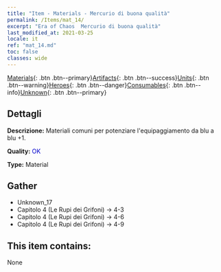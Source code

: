 ```yaml
---
title: "Item - Materials - Mercurio di buona qualità"
permalink: /Items/mat_14/
excerpt: "Era of Chaos  Mercurio di buona qualità"
last_modified_at: 2021-03-25
locale: it
ref: "mat_14.md"
toc: false
classes: wide
---
```

 [Materials](/it/Items/){: .btn .btn--primary}[Artifacts](/it/Items/Artifacts/){: .btn .btn--success}[Units](/it/Items/Units/){: .btn .btn--warning}[Heroes](/it/Items/Heroes/){: .btn .btn--danger}[Consumables](/it/Items/Consumables/){: .btn .btn--info}[Unknown](/it/Items/Unknown/){: .btn .btn--primary}

## Dettagli
 **Descrizione:** Materiali comuni per potenziare l'equipaggiamento da blu a blu +1.

 **Quality:** <span style="color: #0000CD">OK</span>

 **Type:** Material

## Gather

*    Unknown_17 
*    Capitolo 4 (Le Rupi dei Grifoni) -> 4-3 
*    Capitolo 4 (Le Rupi dei Grifoni) -> 4-6 
*    Capitolo 4 (Le Rupi dei Grifoni) -> 4-9 

## This item contains:

  None

